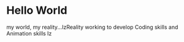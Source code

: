 # Hello World
my world, my reality...IzReality
working to develop Coding skills and Animation skills
Iz
